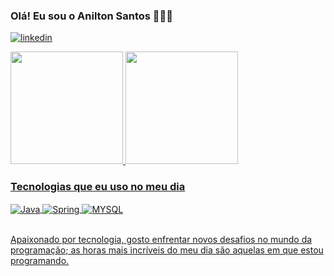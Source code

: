 ### Olá! Eu sou o Anilton Santos 🙋🏾‍♂️

[![linkedin](https://img.shields.io/badge/LinkedIn-0077B5?style=for-the-badge&logo=linkedin&logoColor=white)](https://www.linkedin.com/in/anilton-santos-ab5a77228/)

<div>
  <a href="https://github.com/AniltonSantos2304">
  <img height="180em" src="https://github-readme-stats.vercel.app/api?username=AniltonSantos2304&show_icons=true&theme=dark"/>
  <img height="180em" src="https://github-readme-stats.vercel.app/api/top-langs/?username=AniltonSantos2304&layout=compact&langs_count=16&theme=dark"/>
</div>

### Tecnologias que eu uso no meu dia

<div style="display:  inline_block">
<img align="center" alt="Java" src="https://img.shields.io/badge/Java-ED8B00?style=for-the-badge&logo=openjdk&logoColor=white"/>
<img align="center" alt="Spring" src="https://img.shields.io/badge/Spring-6DB33F?style=for-the-badge&logo=spring&logoColor=white"/>
<img align="center" alt="MYSQL" src="https://img.shields.io/badge/MySQL-005C84?style=for-the-badge&logo=mysql&logoColor=white"/>
</div><br/>

Apaixonado por tecnologia, gosto enfrentar novos desafios no mundo da programação; as horas mais incríveis do meu dia são aquelas em que estou programando.<br/>

